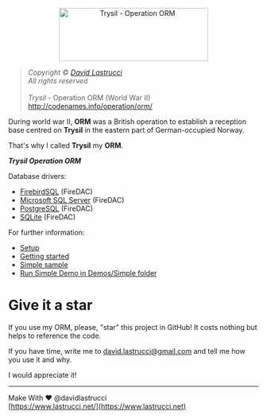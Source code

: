 <p align="center">
  <img width="300" height="107" src="https://github.com/davidlastrucci/Trysil/blob/master/Docs/Trysil.png" title="Trysil - Operation ORM">
</p>

> *Copyright © [David Lastrucci](https://www.lastrucci.net/)*<br>
> *All rights reserved*<br>
> <br>
> *Trysil* - Operation ORM (World War II)<br>
> http://codenames.info/operation/orm/

During world war II, **ORM** was a British operation to establish a reception base centred on **Trysil** in the eastern part of German-occupied Norway.

That's why I called **Trysil** my **ORM**.

***Trysil Operation ORM***

Database drivers:

- [FirebirdSQL](https://github.com/davidlastrucci/Trysil/blob/master/Trysil/Data/FireDAC/Trysil.Data.FireDAC.FirebirdSQL.pas) (FireDAC)
- [Microsoft SQL Server](https://github.com/davidlastrucci/Trysil/blob/master/Trysil/Data/FireDAC/Trysil.Data.FireDAC.SqlServer.pas) (FireDAC)
- [PostgreSQL](https://github.com/davidlastrucci/Trysil/blob/master/Trysil/Data/FireDAC/Trysil.Data.FireDAC.PostgreSQL.pas) (FireDAC)
- [SQLite](https://github.com/davidlastrucci/Trysil/blob/master/Trysil/Data/FireDAC/Trysil.Data.FireDAC.SQLite.pas) (FireDAC)

For further information:

- [Setup](https://github.com/davidlastrucci/Trysil/blob/master/Docs/Setup.md)
- [Getting started](https://github.com/davidlastrucci/Trysil/blob/master/Docs/GettingStarted.md)
- [Simple sample](https://github.com/davidlastrucci/Trysil/blob/master/Docs/Sample.md)
- [Run Simple Demo in Demos/Simple folder](https://github.com/davidlastrucci/Trysil/blob/master/Docs/RunSimpleDemo.md)

# Give it a star
If you use my ORM, please, "star" this project in GitHub! It costs nothing but helps to reference the code.

If you have time, write me to [david.lastrucci@gmail.com](mailto:david.lastrucci@gmail.com) and tell me how you use it and why.

I would appreciate it!

---

Make With ❤ @davidlastrucci<br>
[https://www.lastrucci.net/](https://www.lastrucci.net)
